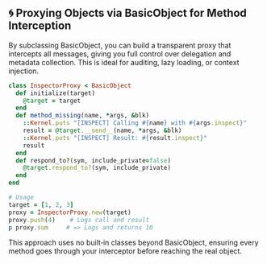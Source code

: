 ## 🌀 Proxying Objects via BasicObject for Method Interception
By subclassing BasicObject, you can build a transparent proxy that intercepts all messages, giving you full control over delegation and metadata collection. This is ideal for auditing, lazy loading, or context injection.

```ruby
class InspectorProxy < BasicObject
  def initialize(target)
    @target = target
  end
  def method_missing(name, *args, &blk)
    ::Kernel.puts "[INSPECT] Calling #{name} with #{args.inspect}"
    result = @target.__send__(name, *args, &blk)
    ::Kernel.puts "[INSPECT] Result: #{result.inspect}"
    result
  end
  def respond_to?(sym, include_private=false)
    @target.respond_to?(sym, include_private)
  end
end

# Usage
target = [1, 2, 3]
proxy = InspectorProxy.new(target)
proxy.push(4)    # Logs call and result
p proxy.sum     # => Logs and returns 10
```

This approach uses no built‑in classes beyond BasicObject, ensuring every method goes through your interceptor before reaching the real object.